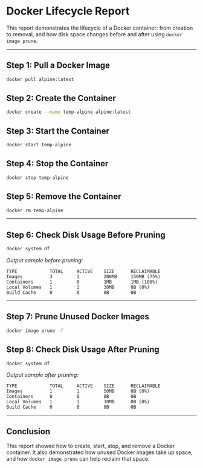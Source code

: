 # Docker Lifecycle Report

This report demonstrates the lifecycle of a Docker container: from creation to removal, and how disk space changes before and after using `docker image prune`.

---

## Step 1: Pull a Docker Image

```bash
docker pull alpine:latest
```

## Step 2: Create the Container

```bash
docker create --name temp-alpine alpine:latest
```

## Step 3: Start the Container

```bash
docker start temp-alpine
```

## Step 4: Stop the Container

```bash
docker stop temp-alpine
```

## Step 5: Remove the Container

```bash
docker rm temp-alpine
```

---

## Step 6: Check Disk Usage Before Pruning

```bash
docker system df
```

_Output sample before pruning:_

```
TYPE            TOTAL     ACTIVE    SIZE      RECLAIMABLE
Images          3         1         200MB     150MB (75%)
Containers      1         0         1MB       1MB (100%)
Local Volumes   1         1         30MB      0B (0%)
Build Cache     0         0         0B        0B
```

---

## Step 7: Prune Unused Docker Images

```bash
docker image prune -f
```

## Step 8: Check Disk Usage After Pruning

```bash
docker system df
```

_Output sample after pruning:_

```
TYPE            TOTAL     ACTIVE    SIZE      RECLAIMABLE
Images          1         1         50MB      0B (0%)
Containers      0         0         0B        0B
Local Volumes   1         1         30MB      0B (0%)
Build Cache     0         0         0B        0B
```

---

## Conclusion

This report showed how to create, start, stop, and remove a Docker container. It also demonstrated how unused Docker images take up space, and how `docker image prune` can help reclaim that space.
